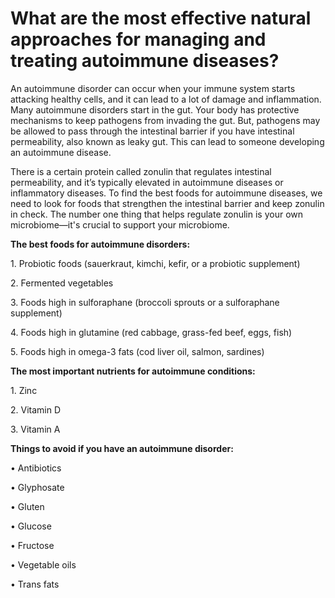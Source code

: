 # What are the most effective natural approaches for managing and treating autoimmune diseases?

An autoimmune disorder can occur when your immune system starts attacking healthy cells, and it can lead to a lot of damage and inflammation. Many autoimmune disorders start in the gut. Your body has protective mechanisms to keep pathogens from invading the gut. But, pathogens may be allowed to pass through the intestinal barrier if you have intestinal permeability, also known as leaky gut. This can lead to someone developing an autoimmune disease.

There is a certain protein called zonulin that regulates intestinal permeability, and it’s typically elevated in autoimmune diseases or inflammatory diseases. To find the best foods for autoimmune diseases, we need to look for foods that strengthen the intestinal barrier and keep zonulin in check. The number one thing that helps regulate zonulin is your own microbiome—it's crucial to support your microbiome.

**The best foods for autoimmune disorders:**

1\. Probiotic foods (sauerkraut, kimchi, kefir, or a probiotic supplement)

2\. Fermented vegetables

3\. Foods high in sulforaphane (broccoli sprouts or a sulforaphane supplement)

4\. Foods high in glutamine (red cabbage, grass-fed beef, eggs, fish)

5\. Foods high in omega-3 fats (cod liver oil, salmon, sardines)

**The most important nutrients for autoimmune conditions:**

1\. Zinc

2\. Vitamin D

3\. Vitamin A

**Things to avoid if you have an autoimmune disorder:**

• Antibiotics

• Glyphosate

• Gluten

• Glucose

• Fructose

• Vegetable oils

• Trans fats